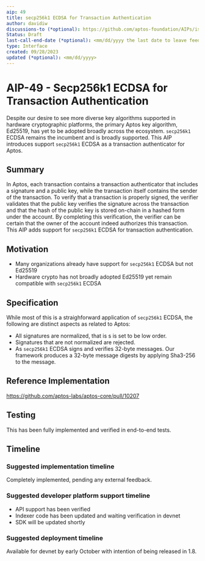```yaml
---
aip: 49
title: secp256k1 ECDSA for Transaction Authentication
author: davidiw
discussions-to (*optional): https://github.com/aptos-foundation/AIPs/issues/247
Status: Draft
last-call-end-date (*optional): <mm/dd/yyyy the last date to leave feedbacks and reviews>
type: Interface
created: 09/28/2023
updated (*optional): <mm/dd/yyyy>
---
```


# AIP-49 - Secp256k1 ECDSA for Transaction Authentication
  
Despite our desire to see more diverse key algorithms supported in hardware cryptographic platforms, the primary Aptos key algorithm, Ed25519, has yet to be adopted broadly across the ecosystem. `secp256k1` ECDSA remains the incumbent and is broadly supported. This AIP introduces support `secp256k1` ECDSA as a transaction authenticator for Aptos.

## Summary

In Aptos, each transaction contains a transaction authenticator that includes a signature and a public key, while the transaction itself contains the sender of the transaction. To verify that a transaction is properly signed, the verifier validates that the public key verifies the signature across the transaction and that the hash of the public key is stored on-chain in a hashed form under the account. By completing this verification, the verifier can be certain that the owner of the account indeed authorizes this transaction. This AIP adds support for `secp256k1` ECDSA for transaction authentication.

## Motivation

* Many organizations already have support for `secp256k1` ECDSA but not Ed25519
* Hardware crypto has not broadly adopted Ed25519 yet remain compatible with `secp256k1` ECDSA

## Specification

While most of this is a straighforward application of `secp256k1` ECDSA, the following are distinct aspects as related to Aptos:

* All signatures are normalized, that is s is set to be low order.
* Signatures that are not normalized are rejected.
* As `secp256k1` ECDSA signs and verifies 32-byte messages. Our framework produces a 32-byte message digests by applying Sha3-256 to the message.

## Reference Implementation

https://github.com/aptos-labs/aptos-core/pull/10207

## Testing

This has been fully implemented and verified in end-to-end tests.

## Timeline

### Suggested implementation timeline

Completely implemented, pending any external feedback.


### Suggested developer platform support timeline

* API support has been verified
* Indexer code has been updated and waiting verification in devnet
* SDK will be updated shortly

### Suggested deployment timeline

Available for devnet by early October with intention of being released in 1.8.
